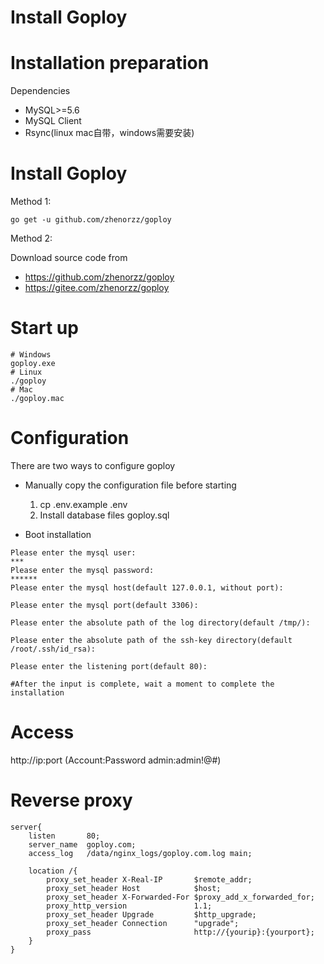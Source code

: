 # Install Goploy

# Installation preparation

Dependencies

- MySQL>=5.6
- MySQL Client
- Rsync(linux mac自带，windows需要安装)

# Install Goploy
Method 1:

```
go get -u github.com/zhenorzz/goploy
```

Method 2: 

Download source code from
- https://github.com/zhenorzz/goploy
- https://gitee.com/zhenorzz/goploy

# Start up

```shell
# Windows
goploy.exe
# Linux
./goploy
# Mac
./goploy.mac
```

# Configuration

There are two ways to configure goploy

- Manually copy the configuration file before starting
    1. cp .env.example .env
    2. Install database files goploy.sql

- Boot installation

```shell
Please enter the mysql user:
***
Please enter the mysql password:
******
Please enter the mysql host(default 127.0.0.1, without port):

Please enter the mysql port(default 3306):

Please enter the absolute path of the log directory(default /tmp/):

Please enter the absolute path of the ssh-key directory(default /root/.ssh/id_rsa):

Please enter the listening port(default 80):

#After the input is complete, wait a moment to complete the installation
```
    
# Access

http://ip:port (Account:Password admin:admin!@#)

# Reverse proxy

```nginx
server{
    listen       80;
    server_name  goploy.com;
    access_log   /data/nginx_logs/goploy.com.log main;

    location /{
        proxy_set_header X-Real-IP       $remote_addr;
        proxy_set_header Host            $host;
        proxy_set_header X-Forwarded-For $proxy_add_x_forwarded_for;
        proxy_http_version               1.1;
        proxy_set_header Upgrade         $http_upgrade;
        proxy_set_header Connection      "upgrade";
        proxy_pass                       http://{yourip}:{yourport};
    }
}
```